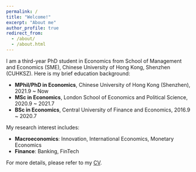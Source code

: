 ```yaml
---
permalink: /
title: "Welcome!"
excerpt: "About me"
author_profile: true
redirect_from: 
  - /about/
  - /about.html
---
```


I am a third-year PhD student in Economics from School of Management and Economics (SME), Chinese University of Hong Kong, Shenzhen (CUHKSZ). Here is my brief education background:

* **MPhil/PhD in Economics**, Chinese University of Hong Kong (Shenzhen), 2021.9 ~ Now
* **MSc in Economics**, London School of Economics and Political Science, 2020.9 ~ 2021.7 
* **BSc in Economics**, Central University of Finance and Economics, 2016.9 ~ 2020.7 

My research interest includes:
* **Macroeconomics**: Innovation, International Economics, Monetary Economics
* **Finance**: Banking, FinTech

For more details, please refer to my [CV](../assets/CV（2023V1）.pdf).
